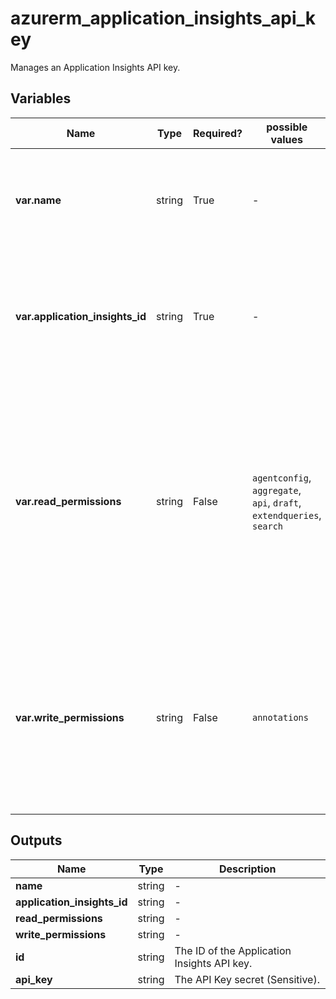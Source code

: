 # azurerm_application_insights_api_key

Manages an Application Insights API key.

## Variables

| Name | Type | Required? |  possible values |  Description |
| ---- | ---- | --------- |  ----------- | ----------- |
| **var.name** | string | True | -  |  Specifies the name of the Application Insights API key. Changing this forces a new resource to be created. | 
| **var.application_insights_id** | string | True | -  |  The ID of the Application Insights component on which the API key operates. Changing this forces a new resource to be created. | 
| **var.read_permissions** | string | False | `agentconfig`, `aggregate`, `api`, `draft`, `extendqueries`, `search`  |  Specifies the list of read permissions granted to the API key. Valid values are `agentconfig`, `aggregate`, `api`, `draft`, `extendqueries`, `search`. Please note these values are case sensitive. Changing this forces a new resource to be created. | 
| **var.write_permissions** | string | False | `annotations`  |  Specifies the list of write permissions granted to the API key. Valid values are `annotations`. Please note these values are case sensitive. Changing this forces a new resource to be created. | 



## Outputs

| Name | Type | Description |
| ---- | ---- | --------- | 
| **name** | string  | - | 
| **application_insights_id** | string  | - | 
| **read_permissions** | string  | - | 
| **write_permissions** | string  | - | 
| **id** | string  | The ID of the Application Insights API key. | 
| **api_key** | string  | The API Key secret (Sensitive). | 